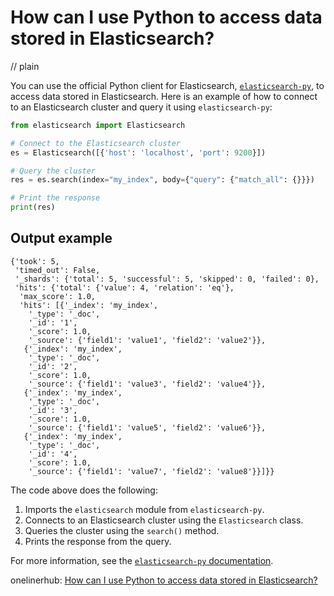 # How can I use Python to access data stored in Elasticsearch?
// plain

You can use the official Python client for Elasticsearch, [`elasticsearch-py`](https://elasticsearch-py.readthedocs.io/en/master/), to access data stored in Elasticsearch. Here is an example of how to connect to an Elasticsearch cluster and query it using `elasticsearch-py`:

```python
from elasticsearch import Elasticsearch

# Connect to the Elasticsearch cluster
es = Elasticsearch([{'host': 'localhost', 'port': 9200}])

# Query the cluster
res = es.search(index="my_index", body={"query": {"match_all": {}}})

# Print the response
print(res)
```

## Output example

```
{'took': 5,
 'timed_out': False,
 '_shards': {'total': 5, 'successful': 5, 'skipped': 0, 'failed': 0},
 'hits': {'total': {'value': 4, 'relation': 'eq'},
  'max_score': 1.0,
  'hits': [{'_index': 'my_index',
    '_type': '_doc',
    '_id': '1',
    '_score': 1.0,
    '_source': {'field1': 'value1', 'field2': 'value2'}},
   {'_index': 'my_index',
    '_type': '_doc',
    '_id': '2',
    '_score': 1.0,
    '_source': {'field1': 'value3', 'field2': 'value4'}},
   {'_index': 'my_index',
    '_type': '_doc',
    '_id': '3',
    '_score': 1.0,
    '_source': {'field1': 'value5', 'field2': 'value6'}},
   {'_index': 'my_index',
    '_type': '_doc',
    '_id': '4',
    '_score': 1.0,
    '_source': {'field1': 'value7', 'field2': 'value8'}}]}}
```

The code above does the following:
1. Imports the `elasticsearch` module from `elasticsearch-py`.
2. Connects to an Elasticsearch cluster using the `Elasticsearch` class.
3. Queries the cluster using the `search()` method.
4. Prints the response from the query.

For more information, see the [`elasticsearch-py` documentation](https://elasticsearch-py.readthedocs.io/en/master/).

onelinerhub: [How can I use Python to access data stored in Elasticsearch?](https://onelinerhub.com/elasticsearch/how-can-i-use-python-to-access-data-stored-in-elasticsearch)